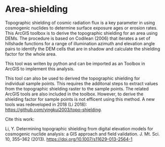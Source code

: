 # Area-shielding

Topographic shielding of cosmic radiation flux is a key parameter in using cosmogenic nuclides to determine surface exposure ages or erosion rates.
This ArcGIS toolbox is to derive the topographic shielding for an area using DEMs. The procedure is based on Codilean (2006) that iterates a set of 
hillshade functions for a range of illumination azimuth and elevation angle pairs to identify the DEM cells that are in shadow and calculate 
the shielding factor for the whole area. 

This tool was writen by python and can be imported as an Toolbox in ArcGIS to implement this analysis.

This tool can also be used to derived the topographic shielding for individual sample points. This requires the additonal steps to extract values
from the topographic shielding raster to the sample points. The related ArcGIS tools are also included in the toolbox. However, to derive the 
shielding factor for sample points is not efficent using this method. A new tools was redeveloped in 2018 (Li 2018): https://github.com/yingkui2003/topo-shielding.

Cite this work:

Li, Y. Determining topographic shielding from digital elevation models for cosmogenic nuclide analysis: 
a GIS approach and field validation. J. Mt. Sci. 10, 355–362 (2013). https://doi.org/10.1007/s11629-013-2564-1
